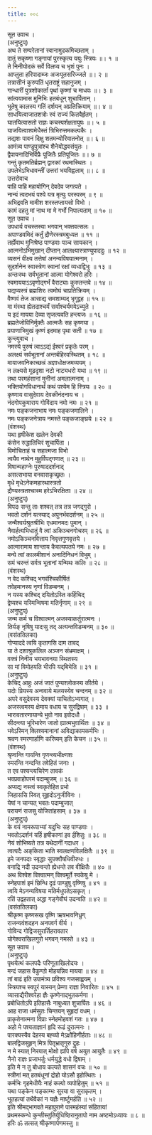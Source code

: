 ```yaml
---
title: ००८
---
```

सूत उवाच ।  
(अनुष्टुप्)  
अथ ते सम्परेतानां स्वानामुदकमिच्छताम् ।  
दातुं सकृष्णा गङ्गायां पुरस्कृत्य ययुः स्त्रियः ॥। १ ॥  
ते निनीयोदकं सर्वे विलप्य च भृशं पुनः ।  
आप्लुता हरिपादाब्जः अजःपूतसरिज्जले ॥। २ ॥  
तत्रासीनं कुरुपतिं धृतराष्ट्रं सहानुजम् ।  
गान्धारीं पुत्रशोकार्तां पृथां कृष्णां च माधवः ॥। ३ ॥  
सांत्वयामास मुनिभिः हतबंधून् शुचार्पितान् ।  
भूतेषु कालस्य गतिं दर्शयन् अप्रतिक्रियाम् ॥। ४ ॥  
साधयित्वाजातशत्रोः स्वं राज्यं कितवैर्हृतम् ।  
घातयित्वासतो राज्ञः कचस्पर्शक्षतायुषः ॥। ५ ॥  
याजयित्वाश्वमेधैस्तं त्रिभिरुत्तमकल्पकैः ।  
तद्यशः पावनं दिक्षु शतमन्योरिवातनोत् ॥। ६ ॥  
आमंत्र्य पाण्डुपुत्रांश्च शैनेयोद्धवसंयुतः ।  
द्वैपायनादिभिर्विप्रैः पूजितैः प्रतिपूजितः ॥। ७ ॥  
गन्तुं कृतमतिर्ब्रह्मन् द्वारकां रथमास्थितः ।  
उपलेभेऽभिधावन्तीं उत्तरां भयविह्वलाम् ॥। ८ ॥  
उत्तरोवाच  
पाहि पाहि महायोगिन् देवदेव जगत्पते ।  
नान्यं त्वदभयं पश्ये यत्र मृत्युः परस्परम् ॥ ९ ॥  
अभिद्रवति मामीश शरस्तप्तायसो विभो ।  
कामं दहतु मां नाथ मा मे गर्भो निपात्यताम् ॥ १० ॥  
सूत उवाच ।  
उपधार्य वचस्तस्या भगवान् भक्तवत्सलः ।  
अपाण्डवमिदं कर्तुं द्रौणेरस्त्रमबुध्यत ॥ ११ ॥  
तर्ह्येवाथ मुनिश्रेष्ठ पाण्डवाः पञ्च सायकान् ।  
आत्मनोऽभिमुखान् दीप्तान् आलक्ष्यास्त्राण्युपाददुः ॥ १२ ॥  
व्यसनं वीक्ष्य तत्तेषां अनन्यविषयात्मनाम् ।  
सुदर्शनेन स्वास्त्रेण स्वानां रक्षां व्यधाद्विभुः ॥ १३ ॥  
अन्तःस्थः सर्वभूतानां आत्मा योगेश्वरो हरिः ।  
स्वमाययाऽऽवृणोद्गर्भं वैराट्याः कुरुतन्तवे ॥ १४ ॥  
यद्यप्यस्त्रं ब्रह्मशिरः त्वमोघं चाप्रतिक्रियम् ।  
वैष्णवं तेज आसाद्य समशाम्यद् भृगूद्वह ॥ १५ ॥  
मा मंस्था ह्येतदाश्चर्यं सर्वाश्चर्यमयेऽच्युते ।  
य इदं मायया देव्या सृजत्यवति हन्त्यजः ॥ १६ ॥  
ब्रह्मतेजोविनिर्मुक्तैः आत्मजैः सह कृष्णया ।  
प्रयाणाभिमुखं कृष्णं इदमाह पृथा सती ॥ १७ ॥  
कुन्त्युवाच ।  
नमस्ये पुरुषं त्वाऽऽद्यं ईश्वरं प्रकृतेः परम् ।  
अलक्ष्यं सर्वभूतानां अन्तर्बहिरवस्थितम् ॥ १८ ॥  
मायाजवनिकाच्छन्नं अज्ञाधोक्षजमव्ययम् ।  
न लक्ष्यसे मूढदृशा नटो नाट्यधरो यथा ॥ १९ ॥  
तथा परमहंसानां मुनीनां अमलात्मनाम् ।  
भक्तियोगविधानार्थं कथं पश्येम हि स्त्रियः ॥ २० ॥  
कृष्णाय वासुदेवाय देवकीनंदनाय च ।  
नंदगोपकुमाराय गोविंदाय नमो नमः ॥ २१ ॥  
नमः पङ्कजनाभाय नमः पङ्कजमालिने ।  
नमः पङ्कजनेत्राय नमस्ते पङ्कजाङ्घ्रये ॥ २२ ॥  
(वंशस्थ)  
यथा हृषीकेश खलेन देवकी  
कंसेन रुद्धातिचिरं शुचार्पिता ।  
विमोचिताहं च सहात्मजा विभो  
त्वयैव नाथेन मुहुर्विपद्गणात् ॥ २३ ॥  
विषान्महाग्नेः पुरुषाददर्शनाद्  
असत्सभाया वनवासकृच्छ्रतः ।  
मृधे मृधेऽनेकमहारथास्त्रतो  
द्रौण्यस्त्रतश्चास्म हरेऽभिरक्षिताः ॥ २४ ॥  
(अनुष्टुप्)  
विपदः सन्तु ताः शश्वत् तत्र तत्र जगद्गुरो ।  
भवतो दर्शनं यत्स्याद् अपुनर्भवदर्शनम् ॥ २५ ॥  
जन्मैश्वर्यश्रुतश्रीभिः एधमानमदः पुमान् ।  
नैवार्हत्यभिधातुं वै त्वां अकिञ्चनगोचरम् ॥ २६ ॥  
नमोऽकिञ्चनवित्ताय निवृत्तगुणवृत्तये ।  
आत्मारामाय शान्ताय कैवल्यपतये नमः ॥ २७ ॥  
मन्ये त्वां कालमीशानं अनादिनिधनं विभुम् ।  
समं चरन्तं सर्वत्र भूतानां यन्मिथः कलिः ॥ २८ ॥  
(वंशस्थ)  
न वेद कश्चिद् भगवंश्चिकीर्षितं  
तवेहमानस्य नृणां विडम्बनम् ।  
न यस्य कश्चिद् दयितोऽस्ति कर्हिचिद्  
द्वेष्यश्च यस्मिन्विषमा मतिर्नृणाम् ॥ २९ ॥  
(अनुष्टुप्)  
जन्म कर्म च विश्वात्मन् अजस्याकर्तुरात्मनः ।  
तिर्यङ् नृषिषु यादःसु तद् अत्यन्तविडम्बनम् ॥ ३० ॥  
(वसंततिलका)  
गोप्याददे त्वयि कृतागसि दाम तावद्  
या ते दशाश्रुकलिल अञ्जन संभ्रमाक्षम् ।  
वक्त्रं निनीय भयभावनया स्थितस्य  
सा मां विमोहयति भीरपि यद्‌बिभेति ॥ ३१ ॥  
(अनुष्टुप्)  
केचिद् आहुः अजं जातं पुण्यश्लोकस्य कीर्तये ।  
यदोः प्रियस्य अन्ववाये मलयस्येव चन्दनम् ॥ ३२ ॥  
अपरे वसुदेवस्य देवक्यां याचितोऽभ्यगात् ।  
अजस्त्वमस्य क्षेमाय वधाय च सुरद्विषाम् ॥ ३३ ॥  
भारावतारणायान्ये भुवो नाव इवोदधौ ।  
सीदन्त्या भूरिभारेण जातो ह्यात्मभुवार्थितः ॥ ३४ ॥  
भवेऽस्मिन् क्लिश्यमानानां अविद्याकामकर्मभिः ।  
श्रवण स्मरणार्हाणि करिष्यम् इति केचन ॥ ३५ ॥  
(वंशस्थ)  
श्रृण्वन्ति गायन्ति गृणन्त्यभीक्ष्णशः  
स्मरन्ति नन्दन्ति तवेहितं जनाः ।  
त एव पश्यन्त्यचिरेण तावकं  
भवप्रवाहोपरमं पदाम्बुजम् ॥ ३६ ॥  
अप्यद्य नस्त्वं स्वकृतेहित प्रभो  
जिहाससि स्वित् सुहृदोऽनुजीविनः ।  
येषां न चान्यत् भवतः पदाम्बुजात्  
परायणं राजसु योजितांहसाम् ॥ ३७ ॥  
(अनुष्टुप्)  
के वयं नामरूपाभ्यां यदुभिः सह पाण्डवाः ।  
भवतोऽदर्शनं यर्हि हृषीकाणां इव ईशितुः ॥ ३८ ॥  
नेयं शोभिष्यते तत्र यथेदानीं गदाधर ।  
त्वत्पदैः अङ्‌किता भाति स्वलक्षणविलक्षितैः ॥ ३९ ॥  
इमे जनपदाः स्वृद्धाः सुपक्वौषधिवीरुधः ।  
वनाद्रि नदी उदन्वन्तो ह्येधन्ते तव वीक्षितैः ॥ ४० ॥  
अथ विश्वेश विश्वात्मन् विश्वमूर्ते स्वकेषु मे ।  
स्नेहपाशं इमं छिन्धि दृढं पाण्डुषु वृष्णिषु ॥ ४१ ॥  
त्वयि मेऽनन्यविषया मतिर्मधुपतेऽसकृत् ।  
रतिं उद्वहतात् अद्धा गङ्गेवौघं उदन्वति ॥ ४२ ॥  
(वसंततिलका)  
श्रीकृष्ण कृष्णसख वृष्णि ऋषभावनिध्रुग्  
राजन्यवंशदहन अनपवर्ग वीर्य ।  
गोविन्द गोद्विजसुरार्तिहरावतार  
योगेश्वराखिलगुरो भगवन् नमस्ते ॥ ४३ ॥  
सूत उवाच ।  
(अनुष्टुप्)  
पृथयेत्थं कलपदैः परिणूताखिलोदयः ।  
मन्दं जहास वैकुण्ठो मोहयन्निव मायया ॥ ४४ ॥  
तां बाढं इति उपामंत्र्य प्रविश्य गजसाह्वयम् ।  
स्त्रियश्च स्वपुरं यास्यन् प्रेम्णा राज्ञा निवारितः ॥ ४५ ॥  
व्यासाद्यैरीश्वरेहा ज्ञैः कृष्णेनाद्भुतकर्मणा ।  
प्रबोधितोऽपि इतिहासैः नाबुध्यत शुचार्पितः ॥ ४६ ॥  
आह राजा धर्मसुतः चिन्तयन् सुहृदां वधम् ।  
प्राकृतेनात्मना विप्राः स्नेहमोहवशं गतः ॥ ४७ ॥  
अहो मे पश्यताज्ञानं हृदि रूढं दुरात्मनः ।  
पारक्यस्यैव देहस्य बह्व्यो मेऽक्षौहिणीर्हताः ॥ ४८ ॥  
बालद्विजसुहृन् मित्र पितृभ्रातृगुरु द्रुहः ।  
न मे स्यात् निरयात् मोक्षो ह्यपि वर्ष अयुत आयुतैः ॥ ४९ ॥  
नैनो राज्ञः प्रजाभर्तुः धर्मयुद्धे वधो द्विषाम् ।  
इति मे न तु बोधाय कल्पते शासनं वचः ॥ ५० ॥  
स्त्रीणां मत् हतबंधूनां द्रोहो योऽसौ इहोत्थितः ।  
कर्मभिः गृहमेधीयैः नाहं कल्पो व्यपोहितुम् ॥ ५१ ॥  
यथा पङ्केन पङ्काम्भः सुरया वा सुराकृतम् ।  
भूतहत्यां तथैवैकां न यज्ञैः मार्ष्टुमर्हति ॥ ५२ ॥  
इति श्रीमद्‌भागवते महापुराणे पारमहंस्यां संहितायां  
प्रथमस्कन्धे कुन्तीस्तुतिर्युधिष्ठिरानुतापो नाम अष्टमोऽध्यायः ॥ ८ ॥  
हरिः ॐ तत्सत् श्रीकृष्णार्पणमस्तु ॥